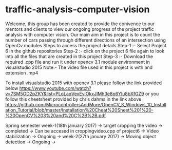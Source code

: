 # traffic-analysis-computer-vision
Welcome, this group has been created to provide the conivence to our mentors and clients to view our ongoing progress of the project traffic analysis with computer vision. Our main aim in this project is to count the number of cars passing through different directions of an intersection using OpenCv modules
Steps to access the project details
Step-1 :- Select Project 6 in the github repositories
Step-2 :- click on the project 6 file again to look into all the files that are created in this project
Step-3 :- Download the required .cpp file and run it under opencv 3.1 module environment in visualstudio 2015
Note:- The video file used in this project is with and extension .mp4

To install visualstudio 2015 with opencv 3.1 please follow the link provided below
https://www.youtube.com/watch?v=7SM5OD2pZKY&list=PLoLaqVexEviOkxJIMh3e8p6Ylu8bXfGZ9
                                   or
you follow this cheetsheet provided by chris dahms in the link above
https://github.com/MicrocontrollersAndMore/OpenCV_3_Windows_10_Installation_Tutorial/blob/master/Installation%20Cheat%20Sheet%201%20-%20OpenCV%203%20and%20C%2B%2B.pdf

Spring semester 
week-1(18th january 2017) -> target cropping the video -> completed  -> Can be accesed in croppingvideo.cpp of project6
                          -> Video stabilization       -> Ongoing    ->
week-2(27th january 2017) -> Moving object detection   -> Ongoing    ->
